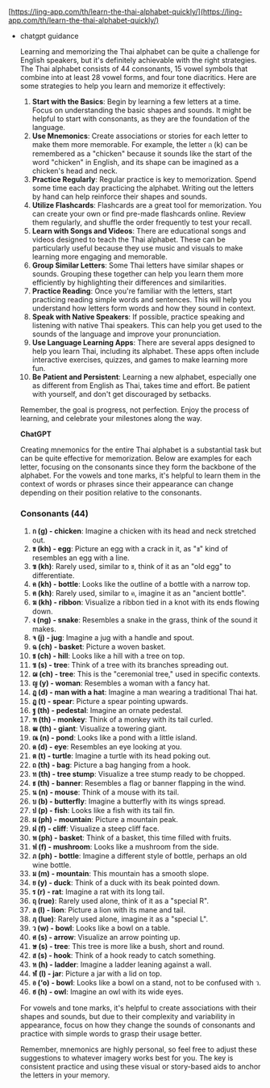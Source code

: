 [https://ling-app.com/th/learn-the-thai-alphabet-quickly/](https://ling-app.com/th/learn-the-thai-alphabet-quickly/)

- chatgpt guidance
    
    Learning and memorizing the Thai alphabet can be quite a challenge for English speakers, but it's definitely achievable with the right strategies. The Thai alphabet consists of 44 consonants, 15 vowel symbols that combine into at least 28 vowel forms, and four tone diacritics. Here are some strategies to help you learn and memorize it effectively:
    
    1. **Start with the Basics**: Begin by learning a few letters at a time. Focus on understanding the basic shapes and sounds. It might be helpful to start with consonants, as they are the foundation of the language.
    2. **Use Mnemonics**: Create associations or stories for each letter to make them more memorable. For example, the letter ก (k) can be remembered as a "chicken" because it sounds like the start of the word "chicken" in English, and its shape can be imagined as a chicken's head and neck.
    3. **Practice Regularly**: Regular practice is key to memorization. Spend some time each day practicing the alphabet. Writing out the letters by hand can help reinforce their shapes and sounds.
    4. **Utilize Flashcards**: Flashcards are a great tool for memorization. You can create your own or find pre-made flashcards online. Review them regularly, and shuffle the order frequently to test your recall.
    5. **Learn with Songs and Videos**: There are educational songs and videos designed to teach the Thai alphabet. These can be particularly useful because they use music and visuals to make learning more engaging and memorable.
    6. **Group Similar Letters**: Some Thai letters have similar shapes or sounds. Grouping these together can help you learn them more efficiently by highlighting their differences and similarities.
    7. **Practice Reading**: Once you're familiar with the letters, start practicing reading simple words and sentences. This will help you understand how letters form words and how they sound in context.
    8. **Speak with Native Speakers**: If possible, practice speaking and listening with native Thai speakers. This can help you get used to the sounds of the language and improve your pronunciation.
    9. **Use Language Learning Apps**: There are several apps designed to help you learn Thai, including its alphabet. These apps often include interactive exercises, quizzes, and games to make learning more fun.
    10. **Be Patient and Persistent**: Learning a new alphabet, especially one as different from English as Thai, takes time and effort. Be patient with yourself, and don't get discouraged by setbacks.
    
    Remember, the goal is progress, not perfection. Enjoy the process of learning, and celebrate your milestones along the way.
    
    **ChatGPT**
    
    Creating mnemonics for the entire Thai alphabet is a substantial task but can be quite effective for memorization. Below are examples for each letter, focusing on the consonants since they form the backbone of the alphabet. For the vowels and tone marks, it's helpful to learn them in the context of words or phrases since their appearance can change depending on their position relative to the consonants.
    
    ### **Consonants (44)**
    
    1. **ก (g) - chicken**: Imagine a chicken with its head and neck stretched out.
    2. **ข (kh) - egg**: Picture an egg with a crack in it, as "ข" kind of resembles an egg with a line.
    3. **ฃ (kh)**: Rarely used, similar to ข, think of it as an "old egg" to differentiate.
    4. **ค (kh) - bottle**: Looks like the outline of a bottle with a narrow top.
    5. **ฅ (kh)**: Rarely used, similar to ค, imagine it as an "ancient bottle".
    6. **ฆ (kh) - ribbon**: Visualize a ribbon tied in a knot with its ends flowing down.
    7. **ง (ng) - snake**: Resembles a snake in the grass, think of the sound it makes.
    8. **จ (j) - jug**: Imagine a jug with a handle and spout.
    9. **ฉ (ch) - basket**: Picture a woven basket.
    10. **ช (ch) - hill**: Looks like a hill with a tree on top.
    11. **ซ (s) - tree**: Think of a tree with its branches spreading out.
    12. **ฌ (ch) - tree**: This is the "ceremonial tree," used in specific contexts.
    13. **ญ (y) - woman**: Resembles a woman with a fancy hat.
    14. **ฎ (d) - man with a hat**: Imagine a man wearing a traditional Thai hat.
    15. **ฏ (t) - spear**: Picture a spear pointing upwards.
    16. **ฐ (th) - pedestal**: Imagine an ornate pedestal.
    17. **ฑ (th) - monkey**: Think of a monkey with its tail curled.
    18. **ฒ (th) - giant**: Visualize a towering giant.
    19. **ณ (n) - pond**: Looks like a pond with a little island.
    20. **ด (d) - eye**: Resembles an eye looking at you.
    21. **ต (t) - turtle**: Imagine a turtle with its head poking out.
    22. **ถ (th) - bag**: Picture a bag hanging from a hook.
    23. **ท (th) - tree stump**: Visualize a tree stump ready to be chopped.
    24. **ธ (th) - banner**: Resembles a flag or banner flapping in the wind.
    25. **น (n) - mouse**: Think of a mouse with its tail.
    26. **บ (b) - butterfly**: Imagine a butterfly with its wings spread.
    27. **ป (p) - fish**: Looks like a fish with its tail fin.
    28. **ผ (ph) - mountain**: Picture a mountain peak.
    29. **ฝ (f) - cliff**: Visualize a steep cliff face.
    30. **พ (ph) - basket**: Think of a basket, this time filled with fruits.
    31. **ฟ (f) - mushroom**: Looks like a mushroom from the side.
    32. **ภ (ph) - bottle**: Imagine a different style of bottle, perhaps an old wine bottle.
    33. **ม (m) - mountain**: This mountain has a smooth slope.
    34. **ย (y) - duck**: Think of a duck with its beak pointed down.
    35. **ร (r) - rat**: Imagine a rat with its long tail.
    36. **ฤ (rue)**: Rarely used alone, think of it as a "special R".
    37. **ล (l) - lion**: Picture a lion with its mane and tail.
    38. **ฦ (lue)**: Rarely used alone, imagine it as a "special L".
    39. **ว (w) - bowl**: Looks like a bowl on a table.
    40. **ศ (s) - arrow**: Visualize an arrow pointing up.
    41. **ษ (s) - tree**: This tree is more like a bush, short and round.
    42. **ส (s) - hook**: Think of a hook ready to catch something.
    43. **ห (h) - ladder**: Imagine a ladder leaning against a wall.
    44. **ฬ (l) - jar**: Picture a jar with a lid on top.
    45. **อ (‘o) - bowl**: Looks like a bowl on a stand, not to be confused with ว.
    46. **ฮ (h) - owl**: Imagine an owl with its wide eyes.
    
    For vowels and tone marks, it's helpful to create associations with their shapes and sounds, but due to their complexity and variability in appearance, focus on how they change the sounds of consonants and practice with simple words to grasp their usage better.
    
    Remember, mnemonics are highly personal, so feel free to adjust these suggestions to whatever imagery works best for you. The key is consistent practice and using these visual or story-based aids to anchor the letters in your memory.